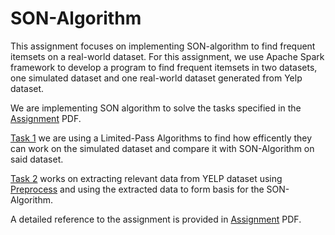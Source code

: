 # SON-Algorithm

This assignment focuses on implementing SON-algorithm to find frequent itemsets on a real-world dataset. For this assignment, we use Apache Spark framework to develop a program to find frequent itemsets in two datasets, one simulated dataset and one real-world dataset generated from Yelp dataset.

We are implementing SON algorithm to solve the tasks specified in the [Assignment](Assignment2.pdf) PDF. 

[Task 1](task1_new.py) we are using a Limited-Pass Algorithms to find how efficently they can work on the simulated dataset and compare it with SON-Algorithm on said dataset.

[Task 2](task2_new.py) works on extracting relevant data from YELP dataset using [Preprocess](preprocess.py) and using the extracted data to form basis for the SON-Algorithm.

A detailed reference to the assignment is provided in [Assignment](Assignment2.pdf) PDF.
